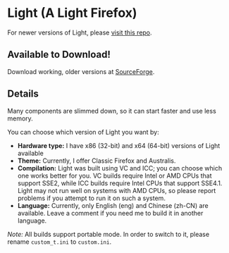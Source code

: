 # Light (A Light Firefox)
For newer versions of Light, please [visit this repo](https://github.com/JOYProjects/Light-Web-Browser).

## Available to Download!
Download working, older versions at [SourceForge](https://sourceforge.net/projects/lightfirefox/).

## Details
Many components are slimmed down, so it can start faster and use less memory.

You can choose which version of Light you want by:
- **Hardware type:** I have x86 (32-bit) and x64 (64-bit) versions of Light available
- **Theme:** Currently, I offer Classic Firefox and Australis.
- **Compilation:** Light was built using VC and ICC; you can choose which one works better for you. VC builds require Intel or AMD CPUs that support SSE2, while ICC builds require Intel CPUs that support SSE4.1. Light may not run well on systems with AMD CPUs, so please report problems if you attempt to run it on such a system.
- **Language:** Currently, only English (eng) and Chinese (zh-CN) are available. Leave a comment if you need me to build it in another language.

*Note:* All builds support portable mode. In order to switch to it, please rename `custom_t.ini` to `custom.ini`.
